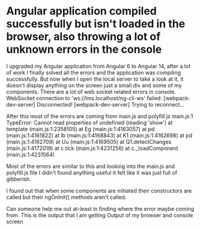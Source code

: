 
# Angular application compiled successfully but isn't loaded in the browser, also throwing a lot of unknown errors in the console

I upgraded my Angular application from Angular 6 to Angular 14, after a lot of work I finally solved all the errors and the application was compiling successfully. But now when I open the local server to take a look at it, it doesn't display anything on the screen just a small div and some of my components.
There are a lot of web socket related errors in console.
WebSocket connection to 'ws://lms.localhost/ng-cli-ws' failed: 
[webpack-dev-server] Disconnected!
[webpack-dev-server] Trying to reconnect...

After this most of the errors are coming from main.js and polyfill.js
main.js:1 TypeError: Cannot read properties of undefined (reading 'show')
    at template (main.js:1:2358105)
    at Eg (main.js:1:4163057)
    at pd (main.js:1:4161822)
    at lb (main.js:1:4168843)
    at K1 (main.js:1:4162698)
    at pd (main.js:1:4162709)
    at Uu (main.js:1:4169505)
    at Q1.detectChanges (main.js:1:4172019)
    at c.tick (main.js:1:4231256)
    at c._loadComponent (main.js:1:4231564)

Most of the errors are similar to this and looking into the main.js and polyfill.js file I didn't found anything useful it felt like it was just full of gibberish.

I found out that when some components are initiated their constructors are called but their ngOnInit() methods aren't called.

Can someone help me out at-least in finding where the error maybe coming from. This is the output that I am getting Output of my browser and console screen

        